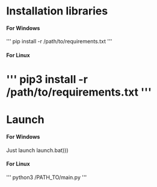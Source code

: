 # Installation libraries
#### For Windows
'''
pip install -r /path/to/requirements.txt
'''
#### For Linux
'''
pip3 install -r /path/to/requirements.txt
'''
=======
# Launch
#### For Windows
Just launch launch.bat)))
#### For Linux
'''
python3 /PATH_TO/main.py
'''
